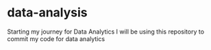 # data-analysis
Starting my journey for Data Analytics
I will be using this repository to commit my code for data analytics
